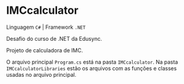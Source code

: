 # IMCcalculator

Linguagem <code>C#</code> | Framework <code>.NET</code>

Desafio do curso de .NET da Edusync.

Projeto de calculadora de IMC.

O arquivo principal <code>Program.cs</code> está na pasta <code>IMCcalculator</code>.
Na pasta <code>IMCcalculatorLibraries</code> estão os arquivos com as funções e classes usadas no arquivo principal.
